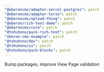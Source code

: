 ```yaml
---
"@oberoncms/adapter-vercel-postgres": patch
"@oberoncms/adapter-turso": patch
"@oberoncms/upload-thing": patch
"@oberon/rich-text-demo": patch
"@oberoncms/core": patch
"@tohuhono/puck-rich-text": patch
"oberon-cms-example": patch
"@tohuhono/dev": patch
"@tohuhono/ui": patch
"@tohuhono/puck-blocks": patch
---
```


Bump packages, improve View Page validation
